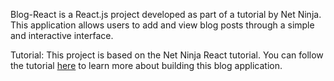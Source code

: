Blog-React is a React.js project developed as part of a tutorial by Net Ninja. This application allows users to add and view blog posts through a simple and interactive interface.

Tutorial: This project is based on the Net Ninja React tutorial. You can follow the tutorial [here](https://www.youtube.com/watch?v=j942wKiXFu8&list=PL4cUxeGkcC9gZD-Tvwfod2gaISzfRiP9d) to learn more about building this blog application.
